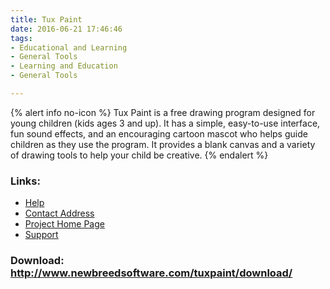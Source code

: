 ```yaml
---
title: Tux Paint
date: 2016-06-21 17:46:46
tags: 
- Educational and Learning
- General Tools
- Learning and Education
- General Tools

---
```


{% alert info no-icon %}
Tux Paint is a free drawing program designed for young children (kids ages 3 and up). It has a simple, easy-to-use interface, fun sound effects, and an encouraging cartoon mascot who helps guide children as they use the program. It provides a blank canvas and a variety of drawing tools to help your child be creative.
{% endalert %}

<!-- more -->



### Links:
- <a href="http://www.newbreedsoftware.com/tuxpaint/docs/">Help</a>
- <a href="mailto:bill@newbreedsoftware.com">Contact Address</a>
- <a href="http://www.newbreedsoftware.com/tuxpaint/contact/">Project Home Page</a>
- <a href="http://lists.sourceforge.net/lists/listinfo/tuxpaint-users">Support</a>

### Download: http://www.newbreedsoftware.com/tuxpaint/download/ 